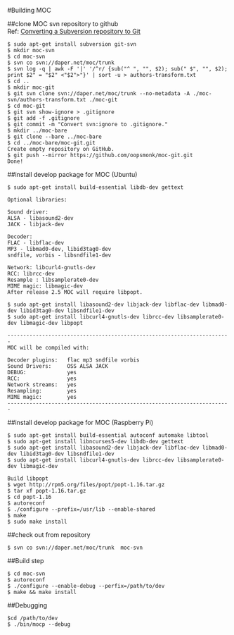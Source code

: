 #Building MOC  

##clone MOC svn repository to github  
Ref: [Converting a Subversion repository to Git](http://john.albin.net/git/convert-subversion-to-git)  

    $ sudo apt-get install subversion git-svn  
    $ mkdir moc-svn  
    $ cd moc-svn  
    $ svn co svn://daper.net/moc/trunk  
    $ svn log -q | awk -F '|' '/^r/ {sub("^ ", "", $2); sub(" $", "", $2); print $2" = "$2" <"$2">"}' | sort -u > authors-transform.txt  
    $ cd ..  
    $ mkdir moc-git  
    $ git svn clone svn://daper.net/moc/trunk --no-metadata -A ./moc-svn/authors-transform.txt ./moc-git  
    $ cd moc-git  
    $ git svn show-ignore > .gitignore  
    $ git add -f .gitignore  
    $ git commit -m "Convert svn:ignore to .gitignore."  
    $ mkdir ../moc-bare  
    $ git clone --bare ../moc-bare  
    $ cd ../moc-bare/moc-git.git  
    Create empty repository on GitHub.  
    $ git push --mirror https://github.com/oopsmonk/moc-git.git  
    Done!

##install develop package for MOC (Ubuntu)  

```
$ sudo apt-get install build-essential libdb-dev gettext  

Optional libraries:  

Sound driver:
ALSA - libasound2-dev
JACK - libjack-dev

Decoder:
FLAC - libflac-dev
MP3 - libmad0-dev, libid3tag0-dev
sndfile, vorbis - libsndfile1-dev

Network: libcurl4-gnutls-dev
RCC: librcc-dev
Resample : libsamplerate0-dev
MIME magic: libmagic-dev
After release 2.5 MOC will require libpopt.

$ sudo apt-get install libasound2-dev libjack-dev libflac-dev libmad0-dev libid3tag0-dev libsndfile1-dev 
$ sudo apt-get install libcurl4-gnutls-dev librcc-dev libsamplerate0-dev libmagic-dev libpopt

-----------------------------------------------------------------------
MOC will be compiled with:

Decoder plugins:   flac mp3 sndfile vorbis
Sound Drivers:     OSS ALSA JACK
DEBUG:             yes
RCC:               yes
Network streams:   yes
Resampling:        yes
MIME magic:        yes
-----------------------------------------------------------------------
```

##install develop package for MOC (Raspberry Pi)  

```
$ sudo apt-get install build-essential autoconf automake libtool
$ sudo apt-get install libncurses5-dev libdb-dev gettext
$ sudo apt-get install libasound2-dev libjack-dev libflac-dev libmad0-dev libid3tag0-dev libsndfile1-dev 
$ sudo apt-get install libcurl4-gnutls-dev librcc-dev libsamplerate0-dev libmagic-dev

Build libpopt
$ wget http://rpm5.org/files/popt/popt-1.16.tar.gz
$ tar xf popt-1.16.tar.gz  
$ cd popt-1.16
$ autoreconf  
$ ./configure --prefix=/usr/lib --enable-shared
$ make 
$ sudo make install  

```

##check out from repository  

    $ svn co svn://daper.net/moc/trunk  moc-svn

##Build step  

    $ cd moc-svn  
    $ autoreconf 
    $ ./configure --enable-debug --perfix=/path/to/dev  
    $ make && make install  

##Debugging  

    $cd /path/to/dev
    $ ./bin/mocp --debug  

